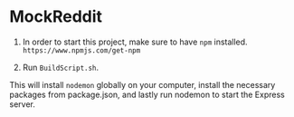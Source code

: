 # MockReddit

1. In order to start this project, make sure to have `npm` installed. `https://www.npmjs.com/get-npm`

2. Run `BuildScript.sh`.

This will install `nodemon` globally on your computer, install the necessary packages from package.json, and lastly run nodemon to start the Express server.